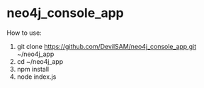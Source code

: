 # neo4j_console_app

How to use:

1. git clone https://github.com/DevilSAM/neo4j_console_app.git ~/neo4j_app
2. cd ~/neo4j_app
3. npm install
4. node index.js
